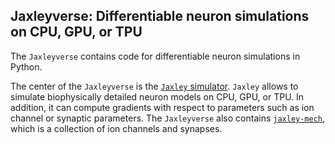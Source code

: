 ## Jaxleyverse: Differentiable neuron simulations on CPU, GPU, or TPU

The `Jaxleyverse` contains code for differentiable neuron simulations in Python.

The center of the `Jaxleyverse` is the [`Jaxley` simulator](https://github.com/jaxleyverse/jaxley). `Jaxley` allows to simulate biophysically detailed neuron models on CPU, GPU, or TPU. In addition, it can compute gradients with respect to parameters such as ion channel or synaptic parameters. The `Jaxleyverse` also contains [`jaxley-mech`](https://github.com/jaxleyverse/jaxley-mech), which is a collection of ion channels and synapses.
